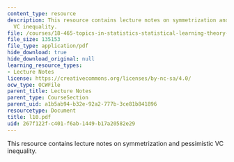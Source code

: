```yaml
---
content_type: resource
description: This resource contains lecture notes on symmetrization and pessimistic
  VC inequality.
file: /courses/18-465-topics-in-statistics-statistical-learning-theory-spring-2007/267f122fc401f6ab1449b17a20582e29_l10.pdf
file_size: 135153
file_type: application/pdf
hide_download: true
hide_download_original: null
learning_resource_types:
- Lecture Notes
license: https://creativecommons.org/licenses/by-nc-sa/4.0/
ocw_type: OCWFile
parent_title: Lecture Notes
parent_type: CourseSection
parent_uid: a1b5ab94-b32e-92a2-777b-3ce81b841896
resourcetype: Document
title: l10.pdf
uid: 267f122f-c401-f6ab-1449-b17a20582e29
---
```

This resource contains lecture notes on symmetrization and pessimistic VC inequality.